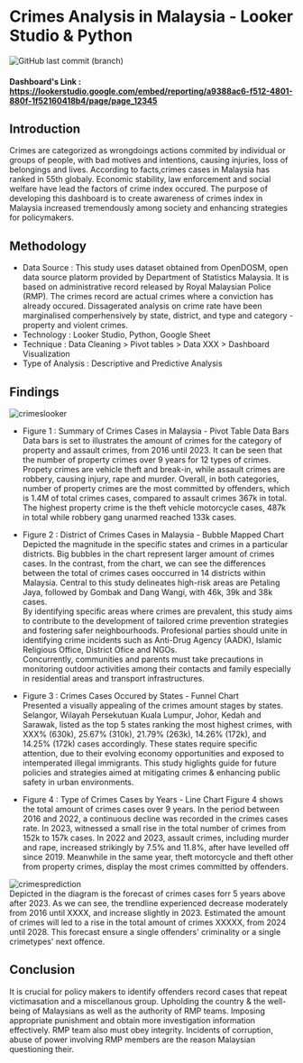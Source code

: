 # Crimes Analysis in Malaysia - Looker Studio & Python
![GitHub last commit (branch)](https://img.shields.io/github/last-commit/hidayahhushairi/looker_crimes_analysis_malaysia_dashboard/main)

#### Dashboard's Link : [https://lookerstudio.google.com/embed/reporting/a9388ac6-f512-4801-880f-1f52160418b4/page/page_12345 ](https://lookerstudio.google.com/embed/reporting/a9388ac6-f512-4801-880f-1f52160418b4/page/page_12345) 

## Introduction
Crimes are categorized as wrongdoings actions commited by individual or groups of people, with bad motives and intentions, causing injuries, loss of belongings and lives. According to facts,crimes cases in Malaysia has ranked in 55th globaly. Economic stability, law enforcement and social welfare have lead the factors of crime index occured. The purpose of developing this dashboard is to create awareness of crimes index in Malaysia increased tremendously among society and enhancing strategies for policymakers. 

## Methodology
- Data Source : This study uses dataset obtained from OpenDOSM, open data source platorm provided by Department of Statistics Malaysia. It is based on administrative record released by Royal Malaysian Police (RMP). The crimes record are actual crimes where a conviction has already occured. Dissagerated analysis on crime rate have been marginalised comperhensively by state, district, and type and category - property and violent crimes.
- Technology : Looker Studio, Python, Google Sheet 
- Technique : Data Cleaning > Pivot tables > Data XXX > Dashboard Visualization
- Type of Analysis : Descriptive and Predictive Analysis

## Findings 
![crimeslooker](https://github.com/user-attachments/assets/bcf52e36-77d5-453d-9e81-9b60a534023e)


- Figure 1 : Summary of Crimes Cases in Malaysia - Pivot Table Data Bars
 <br> Data bars is set to illustrates the amount of crimes for the category of property and assault crimes, from 2016 until 2023.
  It can be seen that the number of property crimes over 9 years for 12 types of crimes. Propety crimes are vehicle theft and break-in, while assault crimes are robbery, causing injury, rape and murder.
  Overall, in both categories, number of property crimes are the most committed by offenders, which is 1.4M of total crimes cases, compared to assault crimes 367k in total.
  The highest property crime is the theft vehicle motorcycle cases, 487k in total while robbery gang unarmed reached 133k cases.
  
- Figure 2 : District of Crimes Cases in Malaysia - Bubble Mapped Chart
  <br> Depicted the magnitude in the specific states and crimes in a particular districts. Big bubbles in the chart represent larger amount of crimes cases.
   In the contrast, from the chart, we can see the differences between the total of crimes cases ooccurred in 14 districts within Malaysia.
  Central to this study delineates high-risk areas are Petaling Jaya, followed by Gombak and Dang Wangi, with 46k, 39k and 38k cases.
 <br> By identifying specific areas where crimes are prevalent, this study aims to contribute to the development of tailored crime prevention strategies and fostering safer neighbourhoods.
  Profesional parties should unite in identifying crime incidents such as Anti-Drug Agency (AADK), Islamic Religious Office, District Ofice and NGOs.
<br> Concurrently, communities and parents must take precautions in monitoring outdoor activities among their contacts and family especially in residential areas and transport infrastructures.
  
- Figure 3 : Crimes Cases Occured by States - Funnel Chart
  <br> Presented a visually appealing of the crimes amount stages by states.
  Selangor, Wilayah Persekutuan Kuala Lumpur, Johor, Kedah and Sarawak, listed as the top 5 states ranking the most highest crimes, with XXX% (630k), 25.67% (310k), 21.79% (263k), 14.26% (172k), and 14.25% (172k) cases accordingly. These states require specific attention, due to their evolving economy opportunities and exposed to intemperated illegal immigrants.
  This study higlights guide for future policies and strategies aimed at mitigating crimes & enhancing public safety in urban environments.

- Figure 4 : Type of Crimes Cases by Years - Line Chart
Figure 4 shows the total amount of crimes cases over 9 years. In the period between 2016 and 2022, a continuous decline was recorded in the crimes cases rate. In 2023, witnessed a small rise in the total number of crimes from 152k to 157k cases. In 2022 and 2023, assault crimes, including murder and rape, increased strikingly by 7.5% and 11.8%, after have levelled off since 2019. Meanwhile in the same year, theft motorcycle and theft other from property crimes, display the most crimes committed by offenders.

![crimesprediction](https://github.com/user-attachments/assets/a05b9323-8a0a-4af2-b04d-8152fd6648e2)
<br> Depicted in the diagram is the forecast of crimes cases forr 5 years above after 2023. As we can see, the trendline experienced decrease moderately from 2016 until XXXX, and increase slightly in 2023.
Estimated the amount of crimes will led to a rise in the total amount of crimes XXXXX, from 2024 until 2028. This forecast ensure a single offenders' criminality or a single crimetypes' next offence.


## Conclusion
It is crucial for policy makers to identify offenders record cases that repeat victimasation and a miscellanous group. 
Upholding the country & the well-being of Malaysians as well as the authority of RMP teams. Imposing appropriate punishment and obtain more investigation information effectively. 
RMP team also must obey integrity. Incidents of corruption, abuse of power involving RMP members are the reason Malaysian questioning their.

